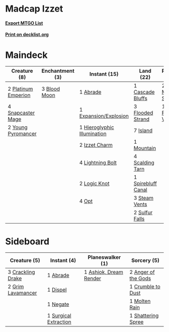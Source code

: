 # Madcap Izzet

#### [Export MTGO List](../collection/Madcap%20Izzet/Madcap%20Izzet.txt)
#### [Print on decklist.org](http://decklist.org/?deckmain=1%09Abrade%0A2%09Ancestral%20Vision%0A3%09Blood%20Moon%0A1%09Cascade%20Bluffs%0A1%09Expansion/Explosion%0A3%09Flooded%20Strand%0A1%09Hieroglyphic%20Illumination%0A7%09Island%0A2%09Izzet%20Charm%0A2%09Jace,%20the%20Mind%20Sculptor%0A4%09Lightning%20Bolt%0A2%09Logic%20Knot%0A3%09Madcap%20Experiment%0A1%09Mountain%0A1%09Narset,%20Parter%20of%20Veils%0A4%09Opt%0A2%09Platinum%20Emperion%0A4%09Scalding%20Tarn%0A4%09Serum%20Visions%0A4%09Snapcaster%20Mage%0A1%09Spirebluff%20Canal%0A3%09Steam%20Vents%0A2%09Sulfur%20Falls%0A2%09Young%20Pyromancer&deckside=1%09Abrade%0A2%09Anger%20of%20the%20Gods%0A1%09Ashiok,%20Dream%20Render%0A3%09Crackling%20Drake%0A1%09Crumble%20to%20Dust%0A1%09Dispel%0A2%09Grim%20Lavamancer%0A1%09Molten%20Rain%0A1%09Negate%0A1%09Shattering%20Spree%0A1%09Surgical%20Extraction)
# Maindeck

|                                         Creature (8)                                         |                                   Enchantment (3)                                    |                                             Instant (15)                                             |                                          Land (22)                                          |                                          Planeswalker (3)                                          |                                         Sorcery (9)                                          |
|----------------------------------------------------------------------------------------------|--------------------------------------------------------------------------------------|------------------------------------------------------------------------------------------------------|---------------------------------------------------------------------------------------------|----------------------------------------------------------------------------------------------------|----------------------------------------------------------------------------------------------|
|2 [Platinum Emperion](http://gatherer.wizards.com/Pages/Card/Details.aspx?multiverseid=457134)|3 [Blood Moon](http://gatherer.wizards.com/Pages/Card/Details.aspx?multiverseid=45386)|1 [Abrade](http://gatherer.wizards.com/Pages/Card/Details.aspx?multiverseid=430772)                   |1 [Cascade Bluffs](http://gatherer.wizards.com/Pages/Card/Details.aspx?multiverseid=442226)  |2 [Jace, the Mind Sculptor](http://gatherer.wizards.com/Pages/Card/Details.aspx?multiverseid=442051)|2 [Ancestral Vision](http://gatherer.wizards.com/Pages/Card/Details.aspx?multiverseid=189244) |
|4 [Snapcaster Mage](http://gatherer.wizards.com/Pages/Card/Details.aspx?multiverseid=227676)  |                                                                                      |1 [Expansion/Explosion](http://gatherer.wizards.com/Pages/Card/Details.aspx?multiverseid=452974)      |3 [Flooded Strand](http://gatherer.wizards.com/Pages/Card/Details.aspx?multiverseid=405098)  |1 [Narset, Parter of Veils](http://gatherer.wizards.com/Pages/Card/Details.aspx?multiverseid=460988)|3 [Madcap Experiment](http://gatherer.wizards.com/Pages/Card/Details.aspx?multiverseid=417695)|
|2 [Young Pyromancer](http://gatherer.wizards.com/Pages/Card/Details.aspx?multiverseid=426592) |                                                                                      |1 [Hieroglyphic Illumination](http://gatherer.wizards.com/Pages/Card/Details.aspx?multiverseid=426759)|7 [Island](http://gatherer.wizards.com/Pages/Card/Details.aspx?multiverseid=439857)          |                                                                                                    |4 [Serum Visions](http://gatherer.wizards.com/Pages/Card/Details.aspx?multiverseid=50145)     |
|                                                                                              |                                                                                      |2 [Izzet Charm](http://gatherer.wizards.com/Pages/Card/Details.aspx?multiverseid=338413)              |1 [Mountain](http://gatherer.wizards.com/Pages/Card/Details.aspx?multiverseid=439859)        |                                                                                                    |                                                                                              |
|                                                                                              |                                                                                      |4 [Lightning Bolt](http://gatherer.wizards.com/Pages/Card/Details.aspx?multiverseid=806)              |4 [Scalding Tarn](http://gatherer.wizards.com/Pages/Card/Details.aspx?multiverseid=405107)   |                                                                                                    |                                                                                              |
|                                                                                              |                                                                                      |2 [Logic Knot](http://gatherer.wizards.com/Pages/Card/Details.aspx?multiverseid=126151)               |1 [Spirebluff Canal](http://gatherer.wizards.com/Pages/Card/Details.aspx?multiverseid=417822)|                                                                                                    |                                                                                              |
|                                                                                              |                                                                                      |4 [Opt](http://gatherer.wizards.com/Pages/Card/Details.aspx?multiverseid=442948)                      |3 [Steam Vents](http://gatherer.wizards.com/Pages/Card/Details.aspx?multiverseid=405109)     |                                                                                                    |                                                                                              |
|                                                                                              |                                                                                      |                                                                                                      |2 [Sulfur Falls](http://gatherer.wizards.com/Pages/Card/Details.aspx?multiverseid=443135)    |                                                                                                    |                                                                                              |


# Sideboard

|                                        Creature (5)                                        |                                          Instant (4)                                           |                                        Planeswalker (1)                                         |                                         Sorcery (5)                                          |
|--------------------------------------------------------------------------------------------|------------------------------------------------------------------------------------------------|-------------------------------------------------------------------------------------------------|----------------------------------------------------------------------------------------------|
|3 [Crackling Drake](http://gatherer.wizards.com/Pages/Card/Details.aspx?multiverseid=452913)|1 [Abrade](http://gatherer.wizards.com/Pages/Card/Details.aspx?multiverseid=430772)             |1 [Ashiok, Dream Render](http://gatherer.wizards.com/Pages/Card/Details.aspx?multiverseid=461155)|2 [Anger of the Gods](http://gatherer.wizards.com/Pages/Card/Details.aspx?multiverseid=438682)|
|2 [Grim Lavamancer](http://gatherer.wizards.com/Pages/Card/Details.aspx?multiverseid=430589)|1 [Dispel](http://gatherer.wizards.com/Pages/Card/Details.aspx?multiverseid=401858)             |                                                                                                 |1 [Crumble to Dust](http://gatherer.wizards.com/Pages/Card/Details.aspx?multiverseid=401850)  |
|                                                                                            |1 [Negate](http://gatherer.wizards.com/Pages/Card/Details.aspx?multiverseid=423707)             |                                                                                                 |1 [Molten Rain](http://gatherer.wizards.com/Pages/Card/Details.aspx?multiverseid=425928)      |
|                                                                                            |1 [Surgical Extraction](http://gatherer.wizards.com/Pages/Card/Details.aspx?multiverseid=397706)|                                                                                                 |1 [Shattering Spree](http://gatherer.wizards.com/Pages/Card/Details.aspx?multiverseid=456224) |

